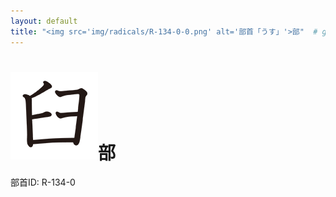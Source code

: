 ```yaml
---
layout: default
title: "<img src='img/radicals/R-134-0-0.png' alt='部首「うす」'>部"  # glyphをタイトルに使用
---
```


# <img src='img/radicals/R-134-0-0.png' alt='部首「うす」'>部
部首ID: R-134-0
